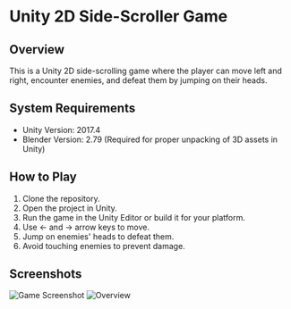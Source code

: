 # Unity 2D Side-Scroller Game

## Overview
This is a Unity 2D side-scrolling game where the player can move left and right, encounter enemies, and defeat them by jumping on their heads.

## System Requirements
- Unity Version: 2017.4
- Blender Version: 2.79 (Required for proper unpacking of 3D assets in Unity)

## How to Play
1. Clone the repository.
2. Open the project in Unity.
3. Run the game in the Unity Editor or build it for your platform.
4. Use ← and → arrow keys to move.
5. Jump on enemies' heads to defeat them.
6. Avoid touching enemies to prevent damage.

## Screenshots
![Game Screenshot](https://github.com/SPCS-Projects/2D-Platformer/blob/main/enemy.png)
![Overview](https://github.com/SPCS-Projects/2D-Platformer/blob/main/overview.png)


